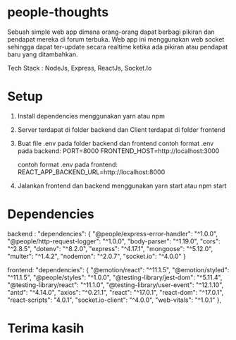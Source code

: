 # people-thoughts

Sebuah simple web app dimana orang-orang dapat berbagi pikiran dan pendapat mereka di forum terbuka. 
Web app ini menggunakan web socket sehingga dapat ter-update secara realtime ketika ada pikiran atau pendapat baru yang ditambahkan. 

Tech Stack : NodeJs, Express, ReactJs, Socket.Io

# Setup

1. Install dependencies menggunakan yarn atau npm
2. Server terdapat di folder backend dan Client terdapat di folder frontend
3. Buat file .env pada folder backend dan frontend
    contoh format .env pada backend:
    PORT=8000
    FRONTEND_HOST=http://localhost:3000
    
    contoh format .env pada frontend:
    REACT_APP_BACKEND_URL=http://localhost:8000
4. Jalankan frontend dan backend menggunakan yarn start atau npm start

# Dependencies
backend : 
"dependencies": {
  "@people/express-error-handler": "^1.0.0",
  "@people/http-request-logger": "^1.0.0",
  "body-parser": "^1.19.0",
  "cors": "^2.8.5",
  "dotenv": "^8.2.0",
  "express": "^4.17.1",
  "mongoose": "^5.12.0",
  "multer": "^1.4.2",
  "nodemon": "^2.0.7",
  "socket.io": "^4.0.0"
}

frontend: 
"dependencies": {
  "@emotion/react": "^11.1.5",
  "@emotion/styled": "^11.1.5",
  "@people/styles": "^1.0.0",
  "@testing-library/jest-dom": "^5.11.4",
  "@testing-library/react": "^11.1.0",
  "@testing-library/user-event": "^12.1.10",
  "antd": "^4.14.0",
  "axios": "^0.21.1",
  "react": "^17.0.1",
  "react-dom": "^17.0.1",
  "react-scripts": "4.0.1",
  "socket.io-client": "^4.0.0",
  "web-vitals": "^1.0.1"
},

# Terima kasih

